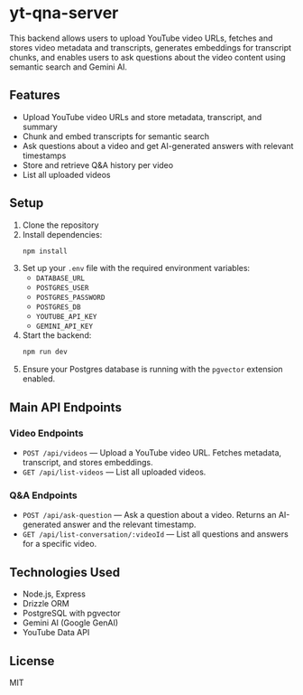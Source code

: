 # yt-qna-server

This backend allows users to upload YouTube video URLs, fetches and stores video metadata and transcripts, generates embeddings for transcript chunks, and enables users to ask questions about the video content using semantic search and Gemini AI.

## Features
- Upload YouTube video URLs and store metadata, transcript, and summary
- Chunk and embed transcripts for semantic search
- Ask questions about a video and get AI-generated answers with relevant timestamps
- Store and retrieve Q&A history per video
- List all uploaded videos

## Setup
1. Clone the repository
2. Install dependencies:
   ```bash
   npm install
   ```
3. Set up your `.env` file with the required environment variables:
   - `DATABASE_URL`
   - `POSTGRES_USER`
   - `POSTGRES_PASSWORD`
   - `POSTGRES_DB`
   - `YOUTUBE_API_KEY`
   - `GEMINI_API_KEY`
4. Start the backend:
   ```bash
   npm run dev
   ```
5. Ensure your Postgres database is running with the `pgvector` extension enabled.

## Main API Endpoints

### Video Endpoints
- `POST /api/videos` — Upload a YouTube video URL. Fetches metadata, transcript, and stores embeddings.
- `GET /api/list-videos` — List all uploaded videos.

### Q&A Endpoints
- `POST /api/ask-question` — Ask a question about a video. Returns an AI-generated answer and the relevant timestamp.
- `GET /api/list-conversation/:videoId` — List all questions and answers for a specific video.

## Technologies Used
- Node.js, Express
- Drizzle ORM
- PostgreSQL with pgvector
- Gemini AI (Google GenAI)
- YouTube Data API

## License
MIT

